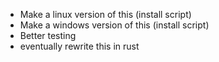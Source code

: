 - Make a linux version of this      (install script)
- Make a windows version of this    (install script)
- Better testing
- eventually rewrite this in rust
